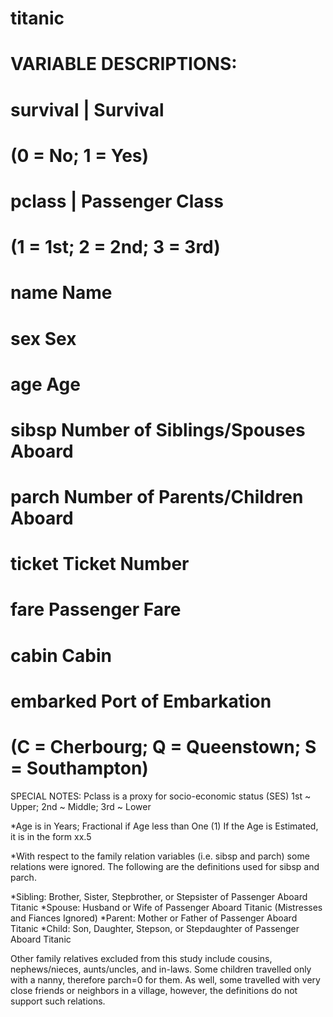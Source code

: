 # titanic
#  VARIABLE DESCRIPTIONS:
#  survival    |    Survival
#                (0 = No; 1 = Yes)
#  pclass      |   Passenger Class
#                (1 = 1st; 2 = 2nd; 3 = 3rd)
#  name            Name
#  sex             Sex
#  age             Age
#  sibsp           Number of Siblings/Spouses Aboard
#  parch           Number of Parents/Children Aboard
#  ticket          Ticket Number
#  fare            Passenger Fare
#  cabin           Cabin
#  embarked        Port of Embarkation
#               (C = Cherbourg; Q = Queenstown; S = Southampton)

  SPECIAL NOTES:
  Pclass is a proxy for socio-economic status (SES)
  1st ~ Upper; 2nd ~ Middle; 3rd ~ Lower

*Age is in Years; Fractional if Age less than One (1)
 If the Age is Estimated, it is in the form xx.5

*With respect to the family relation variables (i.e. sibsp and parch)
some relations were ignored.  The following are the definitions used
for sibsp and parch.

*Sibling:  Brother, Sister, Stepbrother, or Stepsister of Passenger Aboard Titanic
*Spouse:   Husband or Wife of Passenger Aboard Titanic (Mistresses and Fiances Ignored)
*Parent:   Mother or Father of Passenger Aboard Titanic
*Child:    Son, Daughter, Stepson, or Stepdaughter of Passenger Aboard Titanic

Other family relatives excluded from this study include cousins,
nephews/nieces, aunts/uncles, and in-laws.  Some children travelled
only with a nanny, therefore parch=0 for them.  As well, some
travelled with very close friends or neighbors in a village, however,
the definitions do not support such relations.